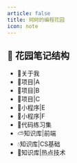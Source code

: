 ```yaml
---
article: false
title: 珂珂的编程花园
icon: note
---
```


## 🧱 花园笔记结构

- 🐤关于我
- 🌷项目|A
- 🌻项目|B
- 🍓项目|C
- 🌵小程序|E
- 🌿小程序|F
- 🐌代码练习集
- ⛅知识库|前端
- 💧知识库|CS基础
- 🐝知识库|热点技术

